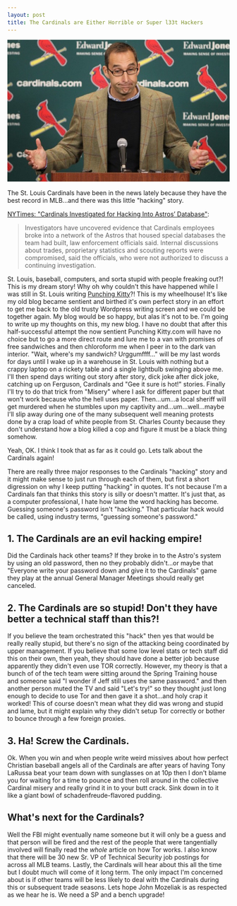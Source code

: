 ```yaml
---
layout: post
title: The Cardinals are Either Horrible or Super l33t Hackers
---
```


![image](/public/images/mozeliak.jpg "Cards GM John Mozeliak")

The St. Louis Cardinals have been in the news lately because they have the best record in MLB...and there was this little "hacking" story.

[NYTimes: "Cardinals Investigated for Hacking Into Astros’ Database"](http://www.nytimes.com/2015/06/17/sports/baseball/st-louis-cardinals-hack-astros-fbi.html?_r=0):

> Investigators have uncovered evidence that Cardinals employees broke into a network of the Astros that housed special databases the team had built, law enforcement officials said. Internal discussions about trades, proprietary statistics and scouting reports were compromised, said the officials, who were not authorized to discuss a continuing investigation.

St. Louis, baseball, computers, and sorta stupid with people freaking out?! This is my dream story! Why oh why couldn't this have happened while I was still in St. Louis writing [Punching Kitty](http://punchingkitty.com)?! This is my wheelhouse! It's like my old blog became sentient and birthed it's own perfect story in an effort to get me back to the old trusty Wordpress writing screen and we could be together again. My blog would be so happy, but alas it's not to be. I'm going to write up my thoughts on this, my new blog. I have no doubt that after this half-successful attempt the now sentient Punching Kitty.com will have no choice but to go a more direct route and lure me to a van with promises of free sandwiches and then chloroform me when I peer in to the dark van interior. "Wait, where's my sandwich? Urggumffff..." will be my last words for days until I wake up in a warehouse in St. Louis with nothing but a crappy laptop on a rickety table and a single lightbulb swinging above me. I'll then spend days writing out story after story, dick joke after dick joke, catching up on Ferguson, Cardinals and "Gee it sure is hot!" stories. Finally I'll try to do that trick from "Misery" where I ask for different paper but that won't work because who the hell uses paper. Then...um...a local sheriff will get murdered when he stumbles upon my captivity and...um...well...maybe I'll slip away during one of the many subsequent well meaning protests done by a crap load of white people from St. Charles County because they don't understand how a blog killed a cop and figure it must be a black thing somehow.

Yeah, OK. I think I took that as far as it could go. Lets talk about the Cardinals again!

There are really three major responses to the Cardinals "hacking" story and it might make sense to just run through each of them, but first a short digression on why I keep putting "hacking" in quotes. It's not because I'm a Cardinals fan that thinks this story is silly or doesn't matter. It's just that, as a computer professional, I hate how lame the word hacking has become. Guessing someone's password isn't "hacking." That particular hack would be called, using industry terms, "guessing someone's password."

## 1. The Cardinals are an evil hacking empire!

Did the Cardinals hack other teams? If they broke in to the Astro's system by using an old password, then no they probably didn't...or maybe that "Everyone write your password down and give it to the Cardinals" game they play at the annual General Manager Meetings should really get canceled.

## 2. The Cardinals are so stupid! Don't they have better a technical staff than this?!

If you believe the team orchestrated this "hack" then yes that would be really really stupid, but there's no sign of the attacking being coordinated by upper management. If you believe that some low level stats or tech staff did this on their own, then yeah, they should have done a better job because apparently they didn't even use TOR correctly. However, my theory is that a bunch of of the tech team were sitting around the Spring Training house and someone said "I wonder if Jeff still uses the same password." and then another person muted the TV and said "Let's try!" so they thought just long enough to decide to use Tor and then gave it a shot...and holy crap it worked! This of course doesn't mean what they did was wrong and stupid and lame, but it might explain why they didn't setup Tor correctly or bother to bounce through a few foreign proxies.

## 3. Ha! Screw the Cardinals.

Ok. When you win and when people write weird missives about how perfect Christian baseball angels all of the Cardinals are after years of having Tony LaRussa beat your team down with sunglasses on at 10p then I don't blame you for waiting for a time to pounce and then roll around in the collective Cardinal misery and really grind it in to your butt crack. Sink down in to it like a giant bowl of schadenfreude-flavored pudding.

## What's next for the Cardinals?

Well the FBI might eventually name someone but it will only be a guess and that person will be fired and the rest of the people that were tangentially involved will finally read the _whole_ article on how Tor works. I also know that there will be 30 new Sr. VP of Technical Security job postings for across all MLB teams. Lastly, the Cardinals will hear about this all the time but I doubt much will come of it long term. The only impact I'm concerned about is if other teams will be less likely to deal with the Cardinals during this or subsequent trade seasons. Lets hope John Mozeliak is as respected as we hear he is. We need a SP and a bench upgrade!
